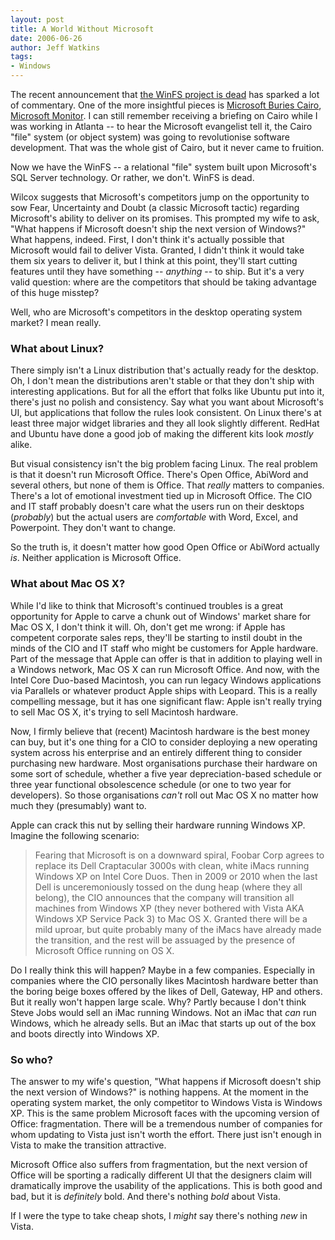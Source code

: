 ```yaml
---
layout: post
title: A World Without Microsoft
date: 2006-06-26
author: Jeff Watkins
tags:
- Windows
---
```


The recent announcement that [the WinFS project is dead](http://blogs.msdn.com/winfs/archive/2006/06/23/644706.aspx) has sparked a lot of commentary. One of the more insightful pieces is [Microsoft Buries Cairo](http://www.microsoftmonitor.com/archives/016205.html), [Microsoft Monitor](http://www.microsoftmonitor.com). I can still remember receiving a briefing on Cairo while I was working in Atlanta -- to hear the Microsoft evangelist tell it, the Cairo "file" system (or object system) was going to revolutionise software development. That was the whole gist of Cairo, but it never came to fruition.

Now we have the WinFS -- a relational "file" system built upon Microsoft's SQL Server technology. Or rather, we don't. WinFS is dead.

Wilcox suggests that Microsoft's competitors jump on the opportunity to sow Fear, Uncertainty and Doubt (a classic Microsoft tactic) regarding Microsoft's ability to deliver on its promises. This prompted my wife to ask, "What happens if Microsoft doesn't ship the next version of Windows?" What happens, indeed. First, I don't think it's actually possible that Microsoft would fail to deliver Vista. Granted, I didn't think it would take them six years to deliver it, but I think at this point, they'll start cutting features until they have something -- _anything_ -- to ship. But it's a very valid question: where are the competitors that should be taking advantage of this huge misstep?

Well, who are Microsoft's competitors in the desktop operating system market? I mean really.

### What about Linux? ###

There simply isn't a Linux distribution that's actually ready for the desktop. Oh, I don't mean the distributions aren't stable or that they don't ship with interesting applications. But for all the effort that folks like Ubuntu put into it, there's just no polish and consistency. Say what you want about Microsoft's UI, but applications that follow the rules look consistent. On Linux there's at least three major widget libraries and they all look slightly different. RedHat and Ubuntu have done a good job of making the different kits look _mostly_ alike.

But visual consistency isn't the big problem facing Linux. The real problem is that it doesn't run Microsoft Office. There's Open Office, AbiWord and several others, but none of them is Office. That _really_ matters to companies. There's a lot of emotional investment tied up in Microsoft Office. The CIO and IT staff probably doesn't care what the users run on their desktops (_probably_) but the actual users are _comfortable_ with Word, Excel, and Powerpoint. They don't want to change.

So the truth is, it doesn't matter how good Open Office or AbiWord actually _is_. Neither application is Microsoft Office.

### What about Mac OS X? ###

While I'd like to think that Microsoft's continued troubles is a great opportunity for Apple to carve a chunk out of Windows' market share for Mac OS X, I don't think it will. Oh, don't get me wrong: if Apple has competent corporate sales reps, they'll be starting to instil doubt in the minds of the CIO and IT staff who might be customers for Apple hardware. Part of the message that Apple can offer is that in addition to playing well in a Windows network, Mac OS X can run Microsoft Office. And now, with the Intel Core Duo-based Macintosh, you can run legacy Windows applications via Parallels or whatever product Apple ships with Leopard. This is a really compelling message, but it has one significant flaw: Apple isn't really trying to sell Mac OS X, it's trying to sell Macintosh hardware.

Now, I firmly believe that (recent) Macintosh hardware is the best money can buy, but it's one thing for a CIO to consider deploying a new operating system across his enterprise and an entirely different thing to consider purchasing new hardware. Most organisations purchase their hardware on some sort of schedule, whether a five year depreciation-based schedule or three year functional obsolescence schedule (or one to two year for developers). So those organisations _can't_ roll out Mac OS X no matter how much they (presumably) want to.

Apple can crack this nut by selling their hardware running Windows XP. Imagine the following scenario:

> Fearing that Microsoft is on a downward spiral, Foobar Corp agrees to replace its Dell Craptacular 3000s with clean, white iMacs running Windows XP on Intel Core Duos. Then in 2009 or 2010 when the last Dell is unceremoniously tossed on the dung heap (where they all belong), the CIO announces that the company will transition all machines from Windows XP (they never bothered with Vista AKA Windows XP Service Pack 3) to Mac OS X. Granted there will be a mild uproar, but quite probably many of the iMacs have already made the transition, and the rest will be assuaged by the presence of Microsoft Office running on OS X.

Do I really think this will happen? Maybe in a few companies. Especially in companies where the CIO personally likes Macintosh hardware better than the boring beige boxes offered by the likes of Dell, Gateway, HP and others. But it really won't happen large scale. Why? Partly because I don't think Steve Jobs would sell an iMac running Windows. Not an iMac that _can_ run Windows, which he already sells. But an iMac that starts up out of the box and boots directly into Windows XP.

### So who? ###

The answer to my wife's question, "What happens if Microsoft doesn't ship the next version of Windows?" is nothing happens. At the moment in the operating system market, the only competitor to Windows Vista is Windows XP. This is the same problem Microsoft faces with the upcoming version of Office: fragmentation. There will be a tremendous number of companies for whom updating to Vista just isn't worth the effort. There just isn't enough in Vista to make the transition attractive.

Microsoft Office also suffers from fragmentation, but the next version of Office will be sporting a radically different UI that the designers claim will dramatically improve the usability of the applications. This is both good and bad, but it is _definitely_ bold. And there's nothing _bold_ about Vista.

If I were the type to take cheap shots, I _might_ say there's nothing _new_ in Vista.